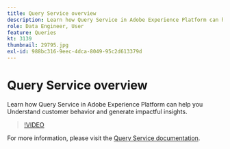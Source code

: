 ```yaml
---
title: Query Service overview
description: Learn how Query Service in Adobe Experience Platform can help you Understand customer behavior and generate impactful insights. 
role: Data Engineer, User
feature: Queries
kt: 3139
thumbnail: 29795.jpg
exl-id: 988bc316-9eec-4dca-8049-95c2d613379d
---
```

# Query Service overview

Learn how Query Service in Adobe Experience Platform can help you Understand customer behavior and generate impactful insights. 

>[!VIDEO](https://video.tv.adobe.com/v/29795?quality=12&learn=on)

For  more information, please visit the [Query Service documentation](https://experienceleague.adobe.com/docs/experience-platform/query/home.html).
